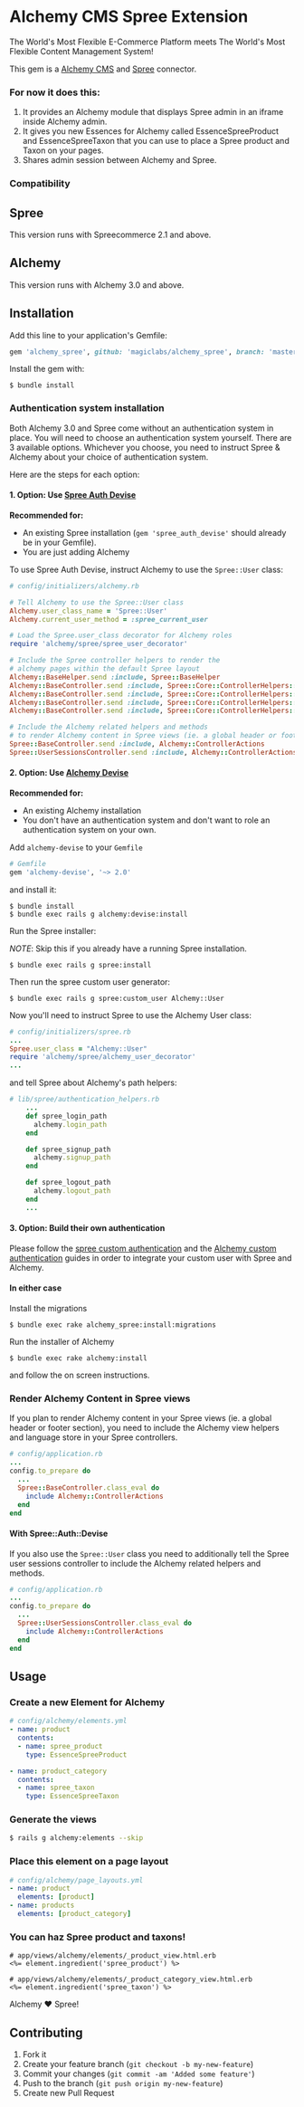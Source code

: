 # Alchemy CMS Spree Extension

The World's Most Flexible E-Commerce Platform meets The World's Most Flexible Content Management System!

This gem is a [Alchemy CMS](https://github.com/magiclabs/alchemy_cms) and [Spree](https://github.com/spree/spree) connector.

### For now it does this:

1. It provides an Alchemy module that displays Spree admin in an iframe inside Alchemy admin.
2. It gives you new Essences for Alchemy called EssenceSpreeProduct and EssenceSpreeTaxon that you can use to place a Spree product and Taxon on your pages.
3. Shares admin session between Alchemy and Spree.

### Compatibility

## Spree

This version runs with Spreecommerce 2.1 and above.

## Alchemy

This version runs with Alchemy 3.0 and above.

## Installation

Add this line to your application's Gemfile:

```ruby
gem 'alchemy_spree', github: 'magiclabs/alchemy_spree', branch: 'master'
```

Install the gem with:

```shell
$ bundle install
```

### Authentication system installation

Both Alchemy 3.0 and Spree come without an authentication system in place. You will need to choose an authentication system yourself. There are 3 available options. Whichever you choose, you need to instruct Spree & Alchemy about your choice of authentication system.

Here are the steps for each option:

#### 1. Option: Use [Spree Auth Devise](https://github.com/spree/spree_auth_devise)

**Recommended for:**
  - An existing Spree installation (`gem 'spree_auth_devise'` should already be in your Gemfile).
  - You are just adding Alchemy

To use Spree Auth Devise, instruct Alchemy to use the `Spree::User` class:

```ruby
# config/initializers/alchemy.rb

# Tell Alchemy to use the Spree::User class
Alchemy.user_class_name = 'Spree::User'
Alchemy.current_user_method = :spree_current_user

# Load the Spree.user_class decorator for Alchemy roles
require 'alchemy/spree/spree_user_decorator'

# Include the Spree controller helpers to render the
# alchemy pages within the default Spree layout
Alchemy::BaseHelper.send :include, Spree::BaseHelper
Alchemy::BaseController.send :include, Spree::Core::ControllerHelpers::Common
Alchemy::BaseController.send :include, Spree::Core::ControllerHelpers::Store
Alchemy::BaseController.send :include, Spree::Core::ControllerHelpers::Order
Alchemy::BaseController.send :include, Spree::Core::ControllerHelpers::Auth

# Include the Alchemy related helpers and methods
# to render Alchemy content in Spree views (ie. a global header or footer section)
Spree::BaseController.send :include, Alchemy::ControllerActions
Spree::UserSessionsController.send :include, Alchemy::ControllerActions
```

#### 2. Option: Use [Alchemy Devise](https://github.com/magiclabs/alchemy-devise)

**Recommended for:**
  - An existing Alchemy installation
  - You don't have an authentication system and don't want to role an authentication system on your own.

Add `alchemy-devise` to your `Gemfile`

```ruby
# Gemfile
gem 'alchemy-devise', '~> 2.0'
```

and install it:

```shell
$ bundle install
$ bundle exec rails g alchemy:devise:install
```

Run the Spree installer:

*NOTE*: Skip this if you already have a running Spree installation.

```shell
$ bundle exec rails g spree:install
```

Then run the spree custom user generator:

```shell
$ bundle exec rails g spree:custom_user Alchemy::User
```

Now you'll need to instruct Spree to use the Alchemy User class:

```ruby
# config/initializers/spree.rb
...
Spree.user_class = "Alchemy::User"
require 'alchemy/spree/alchemy_user_decorator'
...
```

and tell Spree about Alchemy's path helpers:

```ruby
# lib/spree/authentication_helpers.rb
    ...
    def spree_login_path
      alchemy.login_path
    end

    def spree_signup_path
      alchemy.signup_path
    end

    def spree_logout_path
      alchemy.logout_path
    end
    ...
```

#### 3. Option: Build their own authentication

Please follow the [spree custom authentication](https://guides.spreecommerce.com/developer/authentication.html) and the [Alchemy custom authentication](http://guides.alchemy-cms.com/edge/custom_authentication.html) guides in order to integrate your custom user with Spree and Alchemy.

#### In either case

Install the migrations

```shell
$ bundle exec rake alchemy_spree:install:migrations
```

Run the installer of Alchemy

```shell
$ bundle exec rake alchemy:install
```

and follow the on screen instructions.

### Render Alchemy Content in Spree views

If you plan to render Alchemy content in your Spree views (ie. a global header or footer section), you need to include the Alchemy view helpers and language store in your Spree controllers.

```ruby
# config/application.rb
...
config.to_prepare do
  ...
  Spree::BaseController.class_eval do
    include Alchemy::ControllerActions
  end
end
```

#### With Spree::Auth::Devise

If you also use the `Spree::User` class you need to additionally tell the Spree user sessions controller to include the Alchemy related helpers and methods.

```ruby
# config/application.rb
...
config.to_prepare do
  ...
  Spree::UserSessionsController.class_eval do
    include Alchemy::ControllerActions
  end
end
```

## Usage

### Create a new Element for Alchemy

```yaml
# config/alchemy/elements.yml
- name: product
  contents:
  - name: spree_product
    type: EssenceSpreeProduct

- name: product_category
  contents:
  - name: spree_taxon
    type: EssenceSpreeTaxon
```

### Generate the views

```sh
$ rails g alchemy:elements --skip
```

### Place this element on a page layout

```yaml
# config/alchemy/page_layouts.yml
- name: product
  elements: [product]
- name: products
  elements: [product_category]
```

### You can haz Spree product and taxons!

```erb
# app/views/alchemy/elements/_product_view.html.erb
<%= element.ingredient('spree_product') %>

# app/views/alchemy/elements/_product_category_view.html.erb
<%= element.ingredient('spree_taxon') %>
```

Alchemy :heart: Spree!

## Contributing

1. Fork it
2. Create your feature branch (`git checkout -b my-new-feature`)
3. Commit your changes (`git commit -am 'Added some feature'`)
4. Push to the branch (`git push origin my-new-feature`)
5. Create new Pull Request
